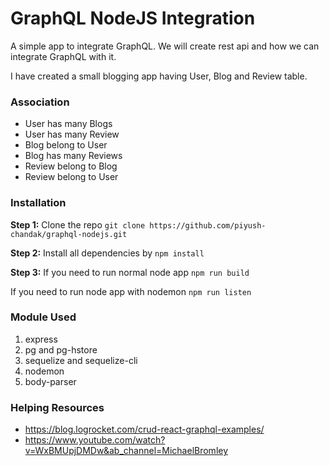 # GraphQL NodeJS Integration
A simple app to integrate GraphQL. We will create rest api and how we can integrate GraphQL with it.

I have created a small blogging app having User, Blog and Review table.

### Association
- User has many Blogs
- User has many Review
- Blog belong to User
- Blog has many Reviews
- Review belong to Blog
- Review belong to User

### Installation

**Step 1:** Clone the repo ```git clone https://github.com/piyush-chandak/graphql-nodejs.git```

**Step 2:** Install all dependencies by ```npm install```

**Step 3:**
If you need to run normal node app
```npm run build```

If you need to run node app with nodemon
```npm run listen```

### Module Used
1. express
2. pg and pg-hstore
3. sequelize and sequelize-cli
4. nodemon
5. body-parser


### Helping Resources
- https://blog.logrocket.com/crud-react-graphql-examples/
- https://www.youtube.com/watch?v=WxBMUpjDMDw&ab_channel=MichaelBromley